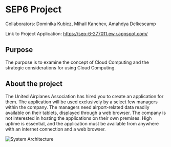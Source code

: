 # SEP6 Project 
Collaborators: Dominika Kubicz, Mihail Kanchev, Amahdya Delkescamp

Link to Project Application: https://sep-6-277011.ew.r.appspot.com/
## **Purpose** 
The purpose is to examine the concept of Cloud Computing and the strategic considerations for using Cloud Computing.  
 
## **About the project** 
The United Airplanes Association has hired you to create an application for them. The application will be used exclusively by a select few managers within the company. The managers need airport-related data readily available on their tablets, displayed through a web browser. The company is not interested in hosting the applications on their own premises. High uptime is essential, and the application must be available from anywhere with an internet connection and a web browser. 
 
![System Architecture](https://i.postimg.cc/qBh0tWg0/dfsgaag.jpg)
